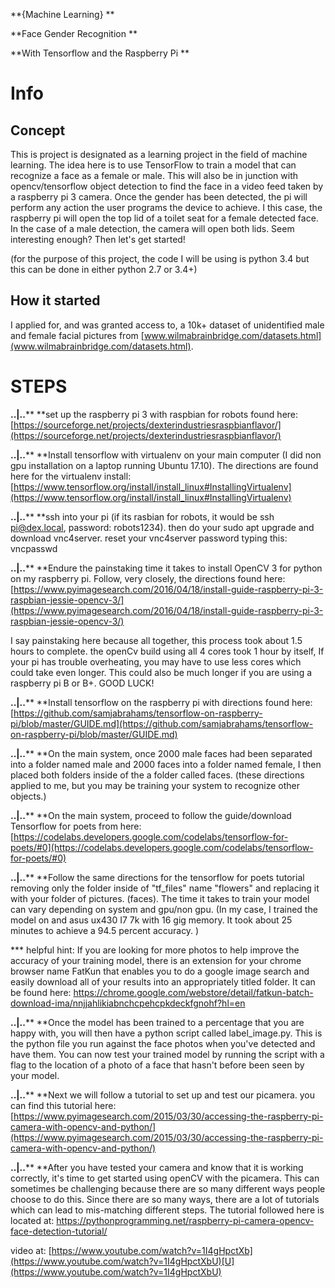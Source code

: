 **{Machine Learning} **

**Face Gender Recognition **

**With Tensorflow and the Raspberry Pi **

# Info

## Concept

This is project is designated as a learning project in the field of machine learning. The idea here is to use TensorFlow to train a model that can recognize a face as a female or male. This will also be in junction with opencv/tensorflow object detection to find the face in a video feed taken by a raspberry pi 3 camera. Once the gender has been detected, the pi will perform any action the user programs the device to achieve. I this case, the raspberry pi will open the top lid of a toilet seat for a female detected face. In the case of a male detection, the camera will open both lids. Seem interesting enough? Then let's get started!

(for the purpose of this project, the code I will be using is python 3.4 but this can be done in either python 2.7 or 3.4+)

## How it started

I applied for, and was granted access to, a 10k+ dataset of unidentified male and female facial pictures from [www.wilmabrainbridge.com/datasets.html](www.wilmabrainbridge.com/datasets.html).

# STEPS 

**..|..****  **set up the raspberry pi 3 with raspbian for robots found here: [https://sourceforge.net/projects/dexterindustriesraspbianflavor/](https://sourceforge.net/projects/dexterindustriesraspbianflavor/)

**..|..****  **Install tensorflow  with virtualenv on your  main computer (I did non gpu installation on a laptop running Ubuntu 17.10). The directions are found here for the virtualenv install: [https://www.tensorflow.org/install/install_linux#InstallingVirtualenv](https://www.tensorflow.org/install/install_linux#InstallingVirtualenv)

**..|..****  **ssh into your pi  (if its rasbian for robots, it would be ssh pi@dex.local, password: robots1234). then do your sudo apt upgrade and download vnc4server. reset your vnc4server password typing this: vncpasswd 

**..|..****  **Endure the painstaking time it takes to install OpenCV 3 for python on my raspberry pi. Follow, very closely, the directions found here: [https://www.pyimagesearch.com/2016/04/18/install-guide-raspberry-pi-3-raspbian-jessie-opencv-3/](https://www.pyimagesearch.com/2016/04/18/install-guide-raspberry-pi-3-raspbian-jessie-opencv-3/)

I say painstaking here because all together, this process took about 1.5 hours to complete. the openCv build using all 4 cores took 1 hour by itself, If your pi has trouble overheating, you may have to use less cores which could take even longer. This could also be much longer if you are using a raspberry pi B or B+. GOOD LUCK!

**..|..****  **Install tensorflow on the raspberry pi  with directions found here: [https://github.com/samjabrahams/tensorflow-on-raspberry-pi/blob/master/GUIDE.md](https://github.com/samjabrahams/tensorflow-on-raspberry-pi/blob/master/GUIDE.md)

**..|..****  **On the main system, once 2000 male faces had been separated into a folder named male and 2000 faces into a folder named female, I then placed both folders inside of the a folder called faces. (these directions applied to me, but you may be training your system to recognize other objects.) 

**..|..****  **On the main system, proceed to follow the guide/download Tensorflow for poets from here: [https://codelabs.developers.google.com/codelabs/tensorflow-for-poets/#0](https://codelabs.developers.google.com/codelabs/tensorflow-for-poets/#0)

**..|..****  **Follow the same directions for the tensorflow for poets tutorial removing only the folder inside of "tf_files" name "flowers" and replacing it with your folder of pictures. (faces). The time it takes to train your model can vary depending on system and gpu/non gpu. (In my case, I trained the model on and asus ux430 I7 7k with 16 gig memory. It took about 25 minutes to achieve a 94.5 percent accuracy. )

*** helpful hint: If you are looking for more photos to help improve the accuracy of your training model, there is an extension for your chrome browser name FatKun that enables you to do a google image search and easily download all of your results into an appropriately titled folder. It can be found here:  [https://chrome.google.com/webstore/detail/fatkun-batch-download-ima/nnjjahlikiabnchcpehcpkdeckfgnohf?hl=en ](https://chrome.google.com/webstore/detail/fatkun-batch-download-ima/nnjjahlikiabnchcpehcpkdeckfgnohf?hl=en)

**..|..****  **Once the model has been trained to a percentage that you are happy with, you will then have a python script called label_image.py. This is the python file you run against the face photos when you've detected and have them. You can now test your trained model by running the script with a flag to the location of a photo of a face that hasn't before been seen by your model. 

**..|..****  **Next we will follow a tutorial to set up and test our picamera. you can find this tutorial here: [https://www.pyimagesearch.com/2015/03/30/accessing-the-raspberry-pi-camera-with-opencv-and-python/](https://www.pyimagesearch.com/2015/03/30/accessing-the-raspberry-pi-camera-with-opencv-and-python/)

**..|..****  **After you have tested your camera and know that it is working correctly, it's time to get started using openCV with the picamera. This can sometimes be challenging because there are so many different ways people choose to do this. Since there are so many ways, there are a lot of tutorials which can lead to mis-matching different steps. The tutorial followed here is located at: [https://pythonprogramming.net/raspberry-pi-camera-opencv-face-detection-tutorial/ ](https://pythonprogramming.net/raspberry-pi-camera-opencv-face-detection-tutorial/)

video at: [https://www.youtube.com/watch?v=1I4gHpctXb](https://www.youtube.com/watch?v=1I4gHpctXbU)[U](https://www.youtube.com/watch?v=1I4gHpctXbU)
